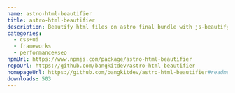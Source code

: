 ```yaml
---
name: astro-html-beautifier
title: astro-html-beautifier
description: Beautify html files on astro final bundle with js-beautify
categories:
  - css+ui
  - frameworks
  - performance+seo
npmUrl: https://www.npmjs.com/package/astro-html-beautifier
repoUrl: https://github.com/bangkitdev/astro-html-beautifier
homepageUrl: https://github.com/bangkitdev/astro-html-beautifier#readme
downloads: 503
---
```

